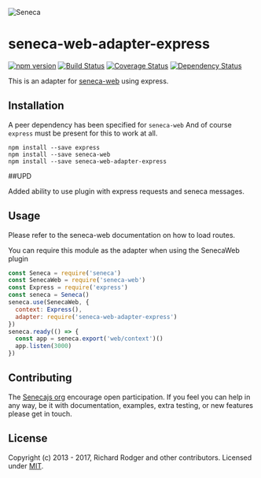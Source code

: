 ![Seneca][Logo]

# seneca-web-adapter-express

[![npm version][npm-badge]][npm-url]
[![Build Status][travis-badge]][travis-url]
[![Coverage Status][coveralls-badge]][coveralls-url]
[![Dependency Status][david-badge]][david-url]

This is an adapter for [seneca-web](https://github.com/senecajs/seneca-web/) using express.

## Installation

A peer dependency has been specified for `seneca-web`
And of course `express` must be present for this to work at all.

```
npm install --save express
npm install --save seneca-web
npm install --save seneca-web-adapter-express
```

##UPD

Added ability to use plugin with express requests and seneca messages.

## Usage

Please refer to the seneca-web documentation on how to load routes.

You can require this module as the adapter when using the SenecaWeb plugin

```js
const Seneca = require('seneca')
const SenecaWeb = require('seneca-web')
const Express = require('express')
const seneca = Seneca()
seneca.use(SenecaWeb, {
  context: Express(),
  adapter: require('seneca-web-adapter-express')
})
seneca.ready(() => {
  const app = seneca.export('web/context')()
  app.listen(3000)
})
```

## Contributing
The [Senecajs org][] encourage open participation. If you feel you can help in any way,
be it with documentation, examples, extra testing, or new features please get in touch.

## License
Copyright (c) 2013 - 2017, Richard Rodger and other contributors.
Licensed under [MIT][].

[Sponsor]: http://nearform.com
[Logo]: http://senecajs.org/files/assets/seneca-logo.png
[npm-badge]: https://badge.fury.io/js/seneca-web-adapter-express.svg
[npm-url]: https://badge.fury.io/js/seneca-web-adapter-express
[travis-badge]: https://travis-ci.org/senecajs/seneca-web-adapter-express.svg?branch=master
[travis-url]: https://travis-ci.org/senecajs/seneca-web-adapter-express
[coveralls-badge]: https://coveralls.io/repos/github/senecajs/seneca-web-adapter-express/badge.svg?branch=master
[coveralls-url]: https://coveralls.io/github/senecajs/seneca-web-adapter-express?branch=master
[david-badge]: https://david-dm.org/senecajs/seneca-web-adapter-express.svg
[david-url]: https://david-dm.org/senecajs/seneca-web-adapter-express
[Senecajs org]: https://github.com/senecajs/
[MIT]: ./LICENSE